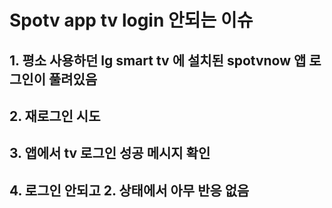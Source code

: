 # Spotv app tv login 안되는 이슈

## 1. 평소 사용하던 lg smart tv 에 설치된 spotvnow 앱 로그인이 풀려있음
## 2. 재로그인 시도
## 3. 앱에서 tv 로그인 성공 메시지 확인
## 4. 로그인 안되고 2. 상태에서 아무 반응 없음
